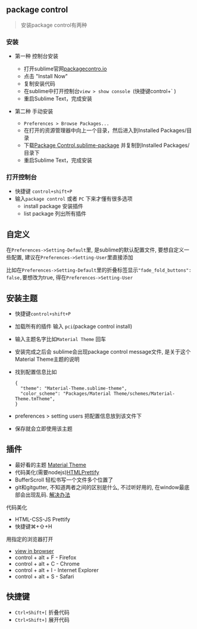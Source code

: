 ## package control
> 安装package control有两种 

### 安装

-  第一种 控制台安装
	- 打开sublime官网[packagecontro.io](https://packagecontrol.io/) 
	- 点击 "Install Now"
	- 复制安装代码
	- 在sublime中打开控制台`view > show console `(快捷键control+` )
	- 重启Sublime Text，完成安装

-  第二种 手动安装
	- `Preferences > Browse Packages...`
	- 在打开的资源管理器中向上一个目录，然后进入到Installed Packages/目录
	- 下载[Package Control.sublime-package](https://sublime.wbond.net/Package%20Control.sublime-package) 并复制到Installed Packages/目录下
	- 重启Sublime Text，完成安装
	
### 打开控制台

- 快捷键 `control+shift+P`
- 输入`package control` 或者 `PC` 下来才懂有很多选项
	- install package 安装插件
	- list package 列出所有插件

## 自定义

在`Preferences->Setting-Default`里, 是sublime的默认配置文件, 要想自定义一些配置, 建议在`Preferences->Setting-User`里直接添加

比如在`Preferences->Setting-Default`里的折叠标签显示`"fade_fold_buttons": false,`要想改为true, 得在`Preferences->Setting-User`

## 安装主题

- 快捷键`control+shift+P`
- 加载所有的插件 输入 `pci`(package control install)
- 输入主题名字比如`Material Theme` 回车
- 安装完成之后会 sublime会出现package control message文件, 是关于这个Material Theme主题的说明
- 找到配置信息比如
	
	  {
	    "theme": "Material-Theme.sublime-theme",
	    "color_scheme": "Packages/Material Theme/schemes/Material-Theme.tmTheme",
	  }

- preferences > setting users 把配置信息放到该文件下
- 保存就会立即使用该主题 

## 插件


- 最好看的主题 [Material Theme](https://github.com/equinusocio/material-theme)
- 代码美化(需要nodejs)[HTMLPrettify](https://github.com/victorporof/Sublime-HTMLPrettify)
- BufferScroll 轻松书写一个文件多个位置了
- git和gitgutter, 不知道两者之间的区别是什么, 不过听好用的, 在window最底部会出现乱码. [解决办法](https://www.zhihu.com/question/20537304)

代码美化

- HTML-CSS-JS Prettify
- 快捷键⌘+⇧+H

用指定的浏览器打开

- [view in browser](https://github.com/adampresley/sublime-view-in-browser)
- control + alt + F - Firefox
- control + alt + C - Chrome
- control + alt + I - Internet Explorer
- control + alt + S - Safari


## 快捷键

- `Ctrl+Shift+[` 折叠代码
- `Ctrl+Shift+]` 展开代码



